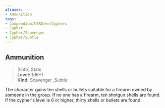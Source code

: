 ```yaml
---
aliases:
- Ammunition
tags:
- Compendium/CSRD/en/Cyphers
- Cypher
- Cypher/Scavenger
- Cypher/Subtle
---
```


  
## Ammunition  
>[!info] Stats  
> **Level:** 1d6+1  
> **Kind:** Scavenger ,Subtle
  
The character gains ten shells or bullets suitable for a firearm owned by someone in the group. If no one has a firearm, ten shotgun shells are found. If the cypher's level is 6 or higher, thirty shells or bullets are found.